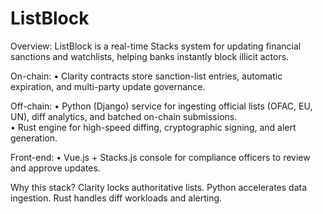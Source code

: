 ﻿# ListBlock

Overview:
ListBlock is a real-time Stacks system for updating financial sanctions and watchlists, helping banks instantly block illicit actors.

On-chain:
• Clarity contracts store sanction-list entries, automatic expiration, and multi-party update governance.

Off-chain:
• Python (Django) service for ingesting official lists (OFAC, EU, UN), diff analytics, and batched on-chain submissions.  
• Rust engine for high-speed diffing, cryptographic signing, and alert generation.

Front-end:
• Vue.js + Stacks.js console for compliance officers to review and approve updates.

Why this stack?
Clarity locks authoritative lists. Python accelerates data ingestion. Rust handles diff workloads and alerting.
